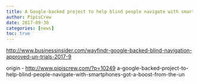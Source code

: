 ```yaml
---
title: A Google-backed project to help blind people navigate with smartphones got a boost from the UN
author: PipisCrew
date: 2017-09-30
categories: [news]
toc: true
---
```


http://www.businessinsider.com/wayfindr-google-backed-blind-navigation-approved-un-trials-2017-9

origin - http://www.pipiscrew.com/?p=10249 a-google-backed-project-to-help-blind-people-navigate-with-smartphones-got-a-boost-from-the-un